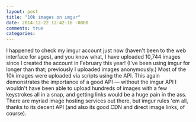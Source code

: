```yaml
---
layout: post
title: "10k images on imgur"
date: 2014-12-22 12:42:16 -0800
comments: true
categories: 
---
```

I happened to check my imgur account just now (haven't been to the web interface for ages), and you know what, I have uploaded 10,744 images since I created the account in February this year! (I've been using imgur for longer than that; previously I uploaded images anonymously.) Most of the 10k images were uploaded via scripts using the API. This again demonstrates the importance of a good API — without the imgur API I wouldn't have been able to upload hundreds of images with a few keystrokes all in a snap, and getting links would be a huge pain in the ass. There are myriad image hosting services out there, but imgur rules 'em all, thanks to its decent API (and also its good CDN and direct image links, of course).
